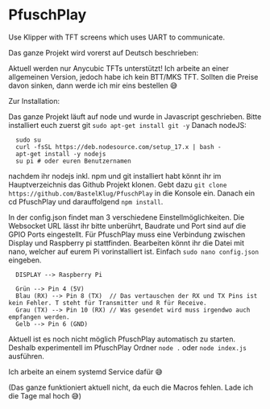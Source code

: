 # PfuschPlay

Use Klipper with TFT screens which uses UART to communicate.

Das ganze Projekt wird vorerst auf Deutsch beschrieben:

Aktuell werden nur Anycubic TFTs unterstützt! Ich arbeite an einer allgemeinen Version, jedoch habe ich kein BTT/MKS TFT. Sollten die Preise davon sinken, dann werde ich mir eins bestellen 😅

Zur Installation:

Das ganze Projekt läuft auf node und wurde in Javascript geschrieben.
Bitte installiert euch zuerst git `sudo apt-get install git -y`
Danach nodeJS:
```
  sudo su
  curl -fsSL https://deb.nodesource.com/setup_17.x | bash -
  apt-get install -y nodejs
  su pi # oder euren Benutzernamen
```
  
nachdem ihr nodejs inkl. npm und git installiert habt könnt ihr im Hauptverzeichnis das Github Projekt klonen. Gebt dazu `git clone https://github.com/BastelKlug/PfuschPlay` in die Konsole ein. Danach ein cd PfuschPlay und darauffolgend `npm install`.

In der config.json findet man 3 verschiedene Einstellmöglichkeiten. Die Websocket URL lässt ihr bitte unberührt, Baudrate und Port sind auf die GPIO Ports eingestellt. Für PfuschPlay muss eine Verbindung zwischen Display und Raspberry pi stattfinden. Bearbeiten könnt ihr die Datei mit nano, welcher auf eurem Pi vorinstalliert ist. Einfach `sudo nano config.json` eingeben.
```
  DISPLAY --> Raspberry Pi 
  
  Grün --> Pin 4 (5V)
  Blau (RX) --> Pin 8 (TX)  // Das vertauschen der RX und TX Pins ist kein Fehler. T steht für Transmitter und R für Receive.
  Grau (TX) --> Pin 10 (RX) // Was gesendet wird muss irgendwo auch empfangen werden.
  Gelb --> Pin 6 (GND)
```

Aktuell ist es noch nicht möglich PfuschPlay automatisch zu starten. Deshalb experimentell im PfuschPlay Ordner `node .` oder `node index.js` ausführen. 

Ich arbeite an einem systemd Service dafür 😅

(Das ganze funktioniert aktuell nicht, da euch die Macros fehlen. Lade ich die Tage mal hoch 😅)
